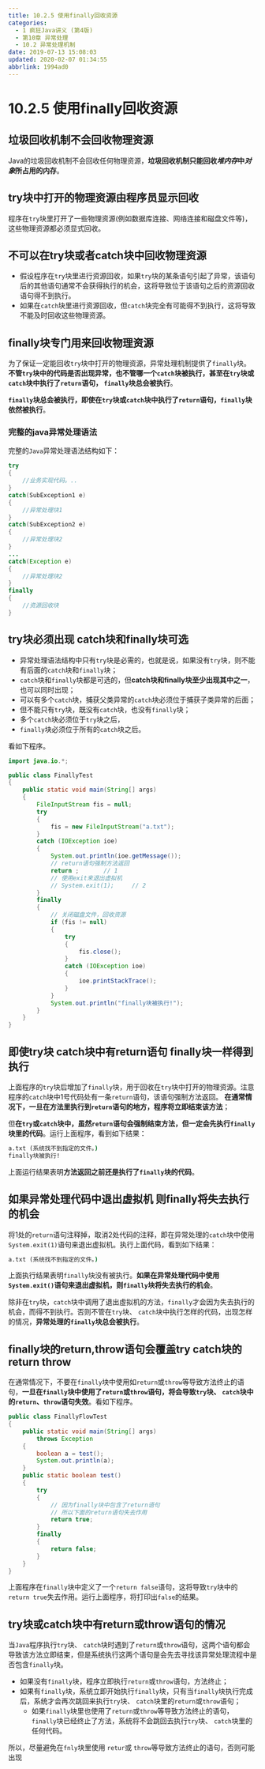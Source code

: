 ```yaml
---
title: 10.2.5 使用finally回收资源
categories: 
  - 1 疯狂Java讲义 (第4版)
  - 第10章 异常处理
  - 10.2 异常处理机制
date: 2019-07-13 15:08:03
updated: 2020-02-07 01:34:55
abbrlink: 1994ad0
---
```

# 10.2.5 使用finally回收资源

## 垃圾回收机制不会回收物理资源
Java的垃圾回收机制不会回收任何物理资源，**垃圾回收机制只能回收*堆内存*中*对象*所占用的内存**。

## try块中打开的物理资源由程序员显示回收
程序在`try`块里打开了一些物理资源(例如数据库连接、网络连接和磁盘文件等)，这些物理资源都必须显式回收。

## 不可以在try块或者catch块中回收物理资源
- 假设程序在`try`块里进行资源回收，如果`try`块的某条语句引起了异常，该语句后的其他语句通常不会获得执行的机会，这将导致位于该语句之后的资源回收语句得不到执行。
- 如果在`catch`块里进行资源回收，但`catch`块完全有可能得不到执行，这将导致不能及时回收这些物理资源。

## finally块专门用来回收物理资源
为了保证一定能回收`try`块中打开的物理资源，异常处理机制提供了`finally`块。**不管`try`块中的代码是否出现异常，也不管哪一个`catch`块被执行，甚至在`try`块或`catch`块中执行了`return`语句， `finally`块总会被执行**。

**`finally`块总会被执行，即使在`try`块或`catch`块中执行了`return`语句，`finally`块依然被执行**。

### 完整的java异常处理语法
完整的`Java`异常处理语法结构如下：
```java
try
{
    //业务实现代码。..
}
catch(SubException1 e)
{
    //异常处理块1
}
catch(SubException2 e)
{
    //异常处理块2
}
...
catch(Exception e)
{
    //异常处理块2
}
finally
{
    //资源回收块
}
```
## try块必须出现 catch块和finally块可选
- 异常处理语法结构中只有`try`块是必需的，也就是说，如果没有`try`块，则不能有后面的`catch`块和`finally`块；
- `catch`块和`finally`块都是可选的，但**catch块和finally块至少出现其中之一**，也可以同时出现；
- 可以有多个`catch`块，捕获父类异常的`catch`块必须位于捕获子类异常的后面；
- 但不能只有`try`块，既没有`catch`块，也没有`finally`块；
- 多个`catch`块必须位于`try`块之后， 
- `finally`块必须位于所有的`catch`块之后。

看如下程序。
```java
import java.io.*;

public class FinallyTest
{
    public static void main(String[] args)
    {
        FileInputStream fis = null;
        try
        {
            fis = new FileInputStream("a.txt");
        }
        catch (IOException ioe)
        {
            System.out.println(ioe.getMessage());
            // return语句强制方法返回
            return ;       // 1
            // 使用exit来退出虚拟机
            // System.exit(1);     // 2
        }
        finally
        {
            // 关闭磁盘文件，回收资源
            if (fis != null)
            {
                try
                {
                    fis.close();
                }
                catch (IOException ioe)
                {
                    ioe.printStackTrace();
                }
            }
            System.out.println("finally块被执行!");
        }
    }
}
```
## 即使try块 catch块中有return语句 finally块一样得到执行
上面程序的`try`块后增加了`finally`块，用于回收在`try`块中打开的物理资源。注意程序的`catch`块中1号代码处有一条`return`语句，该语句强制方法返回。
**在通常情况下，一旦在方法里执行到`return`语句的地方，程序将立即结束该方法**；

但**在`try`或`catch`块中，虽然`return`语句会强制结束方法，但一定会先执行`finally`块里的代码**。运行上面程序，看到如下结果：
```cmd
a.txt (系统找不到指定的文件。)
finally块被执行!
```
上面运行结果表明**方法返回之前还是执行了`finally`块的代码**。

## 如果异常处理代码中退出虚拟机 则finally将失去执行的机会
将1处的`return`语句注释掉，取消2处代码的注释，即在异常处理的`catch`块中使用`System.exit(1)`语句来退出虚拟机。执行上面代码，看到如下结果：
```cmd
a.txt (系统找不到指定的文件。)
```
上面执行结果表明`finally`块没有被执行。**如果在异常处理代码中使用`System.exit()`语句来退出虚拟机，则`finally`块将失去执行的机会**。

除非在`try`块，`catch`块中调用了退出虛拟机的方法，`finally`才会因为失去执行的机会，而得不到执行。否则不管在`try`块、 `catch`块中执行怎样的代码，出现怎样的情况，**异常处理的`finally`块总会被执行**。

## finally块的return,throw语句会覆盖try catch块的return throw
在通常情况下，不要在`finally`块中使用如`return`或`throw`等导致方法终止的语句，**一旦在`finally`块中使用了`return`或`throw`语句，将会导致`try`块、 `catch`块中的`return`、`throw`语句失效**。看如下程序。
```java
public class FinallyFlowTest
{
    public static void main(String[] args)
        throws Exception
    {
        boolean a = test();
        System.out.println(a);
    }
    public static boolean test()
    {
        try
        {
            // 因为finally块中包含了return语句
            // 所以下面的return语句失去作用
            return true;
        }
        finally
        {
            return false;
        }
    }
}
```
上面程序在`finally`块中定义了一个`return false`语句，这将导致`try`块中的`return true`失去作用。运行上面程序，将打印出`false`的结果。

## try块或catch块中有return或throw语句的情况
当`Java`程序执行`try`块、 `catch`块时遇到了`return`或`throw`语句，这两个语句都会导致该方法立即结束，但是系统执行这两个语句是会先去寻找该异常处理流程中是否包含`finally`块。

- 如果没有`finally`块，程序立即执行`return`或`throw`语句，方法终止；
- 如果有`finally`块，系统立即开始执行`finally`块，只有当`finally`块执行完成后，系统才会再次跳回来执行`try`块、 `catch`块里的`return`或`throw`语句；
  - 如果`finally`块里也使用了`return`或`throw`等导致方法终止的语句， `finally`块已经终止了方法，系统将不会跳回去执行`try`块、 `catch`块里的任何代码。

所以，尽量避免在`fnly`块里使用 `retur`或 `throw`等导致方法终止的语句，否则可能出现
